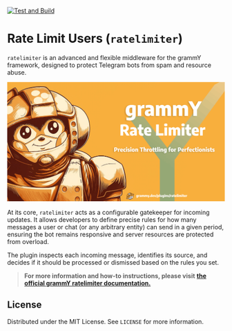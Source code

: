 [![Test and Build](https://github.com/Amir-Zouerami/ratelimiter/actions/workflows/test.yml/badge.svg)](https://github.com/Amir-Zouerami/ratelimiter/actions/workflows/test.yml)

# Rate Limit Users (`ratelimiter`)

`ratelimiter` is an advanced and flexible middleware for the grammY framework, designed to protect
Telegram bots from spam and resource abuse.

<p align="center">
  <a href="https://github.com/grammyjs/ratelimiter">
    <img src="./grammy-ratelimiter-cover.png" alt="grammY rate limiter cover">
  </a>
</p>

At its core, `ratelimiter` acts as a configurable gatekeeper for incoming updates. It allows
developers to define precise rules for how many messages a user or chat (or any arbitrary entity)
can send in a given period, ensuring the bot remains responsive and server resources are protected
from overload.

The plugin inspects each incoming message, identifies its source, and decides if it should be
processed or dismissed based on the rules you set.

> **For more information and how-to instructions, please visit**
> [**the official grammY ratelimiter documentation.**](https://grammy.dev/plugins/ratelimiter)

## License

Distributed under the MIT License. See `LICENSE` for more information.
